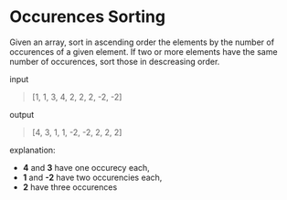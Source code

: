 # Occurences Sorting

Given an array, sort in ascending order the elements by the number of occurences of a given element.
If two or more elements have the same number of occurences, sort those in descreasing order.

input
> [1, 1, 3, 4, 2, 2, 2, -2, -2]

output
> [4, 3, 1, 1, -2, -2, 2, 2, 2]

explanation:
- **4** and **3** have one occurecy each,
- **1** and **-2** have two occurencies each,
- **2** have three occurences
